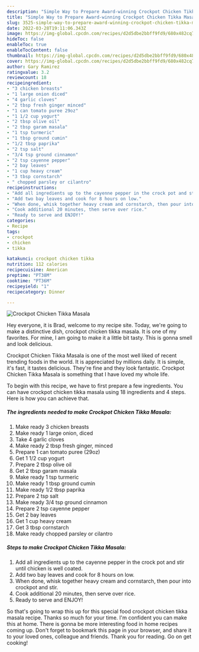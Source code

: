 ```yaml
---
description: "Simple Way to Prepare Award-winning Crockpot Chicken Tikka Masala"
title: "Simple Way to Prepare Award-winning Crockpot Chicken Tikka Masala"
slug: 3525-simple-way-to-prepare-award-winning-crockpot-chicken-tikka-masala
date: 2022-03-28T19:11:06.343Z
image: https://img-global.cpcdn.com/recipes/d2d5dbe2bbff9fd9/680x482cq70/crockpot-chicken-tikka-masala-recipe-main-photo.jpg
hideToc: false
enableToc: true
enableTocContent: false
thumbnail: https://img-global.cpcdn.com/recipes/d2d5dbe2bbff9fd9/680x482cq70/crockpot-chicken-tikka-masala-recipe-main-photo.jpg
cover: https://img-global.cpcdn.com/recipes/d2d5dbe2bbff9fd9/680x482cq70/crockpot-chicken-tikka-masala-recipe-main-photo.jpg
author: Gary Ramirez
ratingvalue: 3.2
reviewcount: 18
recipeingredient:
- "3 chicken breasts"
- "1 large onion diced"
- "4 garlic cloves"
- "2 tbsp fresh ginger minced"
- "1 can tomato puree 29oz"
- "1 1/2 cup yogurt"
- "2 tbsp olive oil"
- "2 tbsp garam masala"
- "1 tsp turmeric"
- "1 tbsp ground cumin"
- "1/2 tbsp paprika"
- "2 tsp salt"
- "3/4 tsp ground cinnamon"
- "2 tsp cayenne pepper"
- "2 bay leaves"
- "1 cup heavy cream"
- "3 tbsp cornstarch"
- " chopped parsley or cilantro"
recipeinstructions:
- "Add all ingredients up to the cayenne pepper in the crock pot and stir until chicken is well coated."
- "Add two bay leaves and cook for 8 hours on low."
- "When done, whisk together heavy cream and cornstarch, then pour into crockpot and stir."
- "Cook additional 20 minutes, then serve over rice."
- "Ready to serve and ENJOY!"
categories:
- Recipe
tags:
- crockpot
- chicken
- tikka

katakunci: crockpot chicken tikka 
nutrition: 112 calories
recipecuisine: American
preptime: "PT38M"
cooktime: "PT36M"
recipeyield: "1"
recipecategory: Dinner

---
```



![Crockpot Chicken Tikka Masala](https://img-global.cpcdn.com/recipes/d2d5dbe2bbff9fd9/680x482cq70/crockpot-chicken-tikka-masala-recipe-main-photo.jpg)

Hey everyone, it is Brad, welcome to my recipe site. Today, we're going to make a distinctive dish, crockpot chicken tikka masala. It is one of my favorites. For mine, I am going to make it a little bit tasty. This is gonna smell and look delicious.

Crockpot Chicken Tikka Masala is one of the most well liked of recent trending foods in the world. It is appreciated by millions daily. It is simple, it's fast, it tastes delicious. They're fine and they look fantastic. Crockpot Chicken Tikka Masala is something that I have loved my whole life.




To begin with this recipe, we have to first prepare a few ingredients. You can have crockpot chicken tikka masala using 18 ingredients and 4 steps. Here is how you can achieve that.

<!--inarticleads1-->

##### The ingredients needed to make Crockpot Chicken Tikka Masala:

1. Make ready 3 chicken breasts
1. Make ready 1 large onion, diced
1. Take 4 garlic cloves
1. Make ready 2 tbsp fresh ginger, minced
1. Prepare 1 can tomato puree (29oz)
1. Get 1 1/2 cup yogurt
1. Prepare 2 tbsp olive oil
1. Get 2 tbsp garam masala
1. Make ready 1 tsp turmeric
1. Make ready 1 tbsp ground cumin
1. Make ready 1/2 tbsp paprika
1. Prepare 2 tsp salt
1. Make ready 3/4 tsp ground cinnamon
1. Prepare 2 tsp cayenne pepper
1. Get 2 bay leaves
1. Get 1 cup heavy cream
1. Get 3 tbsp cornstarch
1. Make ready  chopped parsley or cilantro




<!--inarticleads2-->

##### Steps to make Crockpot Chicken Tikka Masala:

1. Add all ingredients up to the cayenne pepper in the crock pot and stir until chicken is well coated.
1. Add two bay leaves and cook for 8 hours on low.
1. When done, whisk together heavy cream and cornstarch, then pour into crockpot and stir.
1. Cook additional 20 minutes, then serve over rice.
1. Ready to serve and ENJOY!



So that's going to wrap this up for this special food crockpot chicken tikka masala recipe. Thanks so much for your time. I'm confident you can make this at home. There is gonna be more interesting food in home recipes coming up. Don't forget to bookmark this page in your browser, and share it to your loved ones, colleague and friends. Thank you for reading. Go on get cooking!
